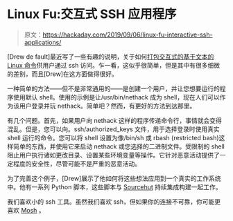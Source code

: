 # Linux Fu:交互式 SSH 应用程序

> 原文：<https://hackaday.com/2019/09/06/linux-fu-interactive-ssh-applications/>

[Drew de fault]最近写了一些有趣的说明，关于如何[打包交互式的基于文本的 Linux 命令](https://drewdevault.com/2019/09/02/Interactive-SSH-programs.html)供用户通过 ssh 访问。乍一看，这似乎很简单，但是其中有很多细微的差别，而且[Drew]在这方面做得很好。

一种简单的方法——但不是非常通用的——是创建一个用户，并让您想要运行的程序使用默认 shell。使用的示例是让/usr/bin/nethack 成为 shell，现在人们可以作为该用户登录并玩 nethack。简单吧？然而，有更好的方法到达那里。

有几个问题。首先，如果用户向 nethack 这样的程序传递命令行，事情就会变得混乱。但是，您可以向。ssh/authorized_keys 文件，用于选择登录时使用真实 shell 运行的命令。您可以将 shell 设置为像/bin/sh 或 rbash (restricted bash)这样简单的东西，并使用它来启动 nethack 或您选择的二进制文件。受限制的 shell 阻止用户执行诸如更改目录、设置某些环境变量等操作。它针对恶意活动提供了一定程度的安全性，尽管可能不是严重的恶意活动。

为了完善这个例子，[Drew]展示了他如何将这些想法应用到一个真实的工作系统中。他有一系列 Python 脚本，这些脚本与 [Sourcehut](https://drewdevault.com/2019/08/19/Introducing-shell-access-for-builds.html) 持续集成构建一起工作。

我们喜欢小的 ssh 工具。虽然我们喜欢 ssh，但如果你的连接不可靠，你可能更喜欢 [Mosh](https://hackaday.com/2016/11/01/ssh-enters-the-mosh-pit/) 。
